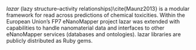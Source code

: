 *lazar* (lazy structure–activity relationships)\cite{Maunz2013} is a modular framework for read across predictions of chemical toxicities. 
Within the European Union’s FP7 eNanoMapper project lazar was extended with capabilities to handle nanomaterial data and interfaces 
to other eNanoMapper services (databases and ontologies). lazar libraries are publicly distributed as Ruby gems.